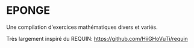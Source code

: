 # EPONGE

Une compilation d'exercices mathématiques divers et variés.



Très largement inspiré du REQUIN: https://github.com/HiiGHoVuTi/requin


